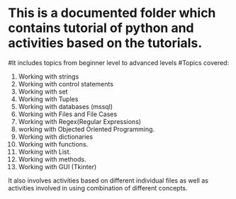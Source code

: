 # This is a documented folder which contains tutorial of python and activities based on the tutorials.

#It includes topics from beginner level to advanced levels 
#Topics covered:
1) Working with strings
2) Working with control statements
3) Working with set
4) Working with Tuples
5) Working with databases (mssql)
6) Working with Files and File Cases
7) Working with Regex(Regular Expressions)
8) working with Objected Oriented Programming.
9) Working with dictionaries
10) Working with functions.
11) Working with List.
12) Working with methods.
13) Working with GUI (Tkinter)

It also involves activities based on different individual files as well as activities involved in using combination of different concepts.


